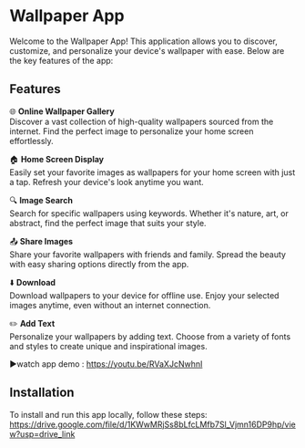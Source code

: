 # Wallpaper App

Welcome to the Wallpaper App! This application allows you to discover, customize, and personalize your device's wallpaper with ease. Below are the key features of the app:

## Features

🌐 **Online Wallpaper Gallery**  
Discover a vast collection of high-quality wallpapers sourced from the internet. Find the perfect image to personalize your home screen effortlessly.

🏠 **Home Screen Display**  
Easily set your favorite images as wallpapers for your home screen with just a tap. Refresh your device's look anytime you want.

🔍 **Image Search**  
Search for specific wallpapers using keywords. Whether it's nature, art, or abstract, find the perfect image that suits your style.

📤 **Share Images**  
Share your favorite wallpapers with friends and family. Spread the beauty with easy sharing options directly from the app.

⬇️ **Download**  
Download wallpapers to your device for offline use. Enjoy your selected images anytime, even without an internet connection.

✏️ **Add Text**  
Personalize your wallpapers by adding text. Choose from a variety of fonts and styles to create unique and inspirational images. <br>

▶️watch app demo : https://youtu.be/RVaXJcNwhnI
## Installation

To install and run this app locally, follow these steps:<br>
https://drive.google.com/file/d/1KWwMRjSs8bLfcLMfb7Sl_Vjmn16DP9hp/view?usp=drive_link
